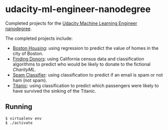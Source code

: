 # udacity-ml-engineer-nanodegree

Completed projects for the [Udacity Machine Learning Engineer nanodegree](https://www.udacity.com/course/machine-learning-engineer-nanodegree--nd009t).

The completed projects include:

- [Boston Housing](./boston_housing): using regression to predict the value of homes in the city of Boston.
- [Finding Donors](./finding_donors): using California census data and classification algorithms to predict who would be likely to donate to the fictional *CharityML*.
- [Spam Classifier](./spam_classifier): using classification to predict if an email is spam or not ham (not spam).
- [Titanic](./titanic): using classification to predict which passengers were likely to have survived the sinking of the Titanic.

## Running

```
$ virtualenv env
$ ./activate
```
